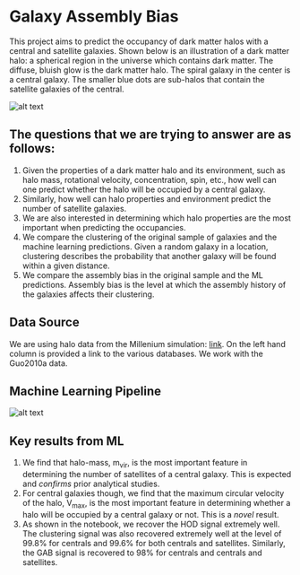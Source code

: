 # Galaxy Assembly Bias

This project aims to predict the occupancy of dark matter halos with a central and satellite galaxies. Shown below is an illustration of a dark matter halo: a spherical region in the universe which contains dark matter. The diffuse, bluish glow is the dark matter halo. The spiral galaxy in the center is a central galaxy. The smaller blue dots are sub-halos that contain the satellite galaxies of the central.    

![alt text](https://github.com/sxk1031/Assembly_Bias/blob/master/notebooks/DM_halo.jpeg)

## The questions that we are trying to answer are as follows:
1. Given the properties of a dark matter halo and its environment, such as halo mass, rotational velocity, concentration, spin, etc., how well can one predict whether the halo will be occupied by a central galaxy. 
2. Similarly, how well can halo properties and environment predict the number of satellite galaxies. 
3. We are also interested in determining which halo properties are the most important when predicting the occupancies.
4. We compare the clustering of the original sample of galaxies and the machine learning predictions. Given a random galaxy in a location, clustering describes the probability that another galaxy will be found within a given distance.
5. We compare the assembly bias in the original sample and the ML predictions. Assembly bias is the level at which the assembly history of the galaxies affects their clustering. 

## Data Source
We are using halo data from the Millenium simulation: [link](http://gavo.mpa-garching.mpg.de/Millennium/). On the left hand column is provided a link to the various databases. We work with the Guo2010a data.

## Machine Learning Pipeline
![alt text](https://github.com/sxk1031/Assembly_Bias/blob/master/notebooks/ml-pipeline.jpg)

## Key results from ML
1. We find that halo-mass, m<sub>vir</sub>, is the most important feature in determining the number of satellites of a central galaxy. This is expected and _confirms_ prior analytical studies. 
2. For central galaxies though, we find that the maximum circular velocity of the halo, V<sub>max</sub>, is the most important feature in determining whether a halo will be occupied by a central galaxy or not. This is a _novel_ result.
3. As shown in the notebook, we recover the HOD signal extremely well. The clustering signal was also recovered extremely well at the level of 99.8% for centrals and 99.6% for both centrals and satellites. Similarly, the GAB signal is recovered to 98% for centrals and centrals and satellites. 
